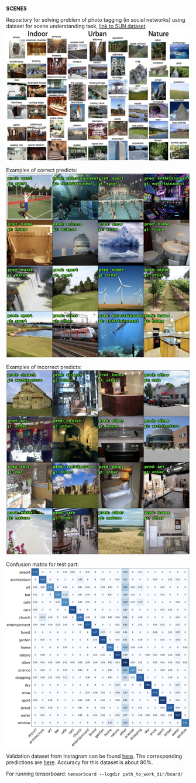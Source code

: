 **SCENES**

Repository for solving problem of photo tagging (in social networks) using
dataset for scene understanding task,
[link to SUN dataset](https://vision.princeton.edu/projects/2010/SUN/).
![](master_work/pic/Sun.png)


Examples of correct predicts:
![](master_work/pic/correct_predict.png)

Examples of incorrect predicts:
![](master_work/pic/err_predict.png)


Confusion matrix for test part:
![](master_work/pic/conf_mat.png)

Validation dataset from Instagram can be found
 [here](https://drive.google.com/file/d/1SLAHIxzAk7eTLKUhPHRIJq7byoL72eAU/view?usp=sharing).
The corresponding predictions are
 [here](https://drive.google.com/file/d/1t3TW_qkvdMoMzIimyZNG9ukXnO8O2GjX/view?usp=sharing). Accuracy for this dataset is about 80%.

 
 For running tensorboard:
`tensorboard --logdir path_to_work_dir/board/`
